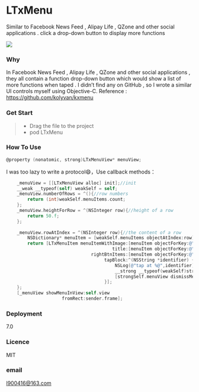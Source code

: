 # LTxMenu

Similar to Facebook News Feed , Alipay Life ,   QZone and other social applications . click a drop-down button  to display more functions

![](https://github.com/l900416/LTxMenu/blob/master/screenshots/1.gif)<br>

### Why

In Facebook News Feed , Alipay Life ,   QZone and other social applications , they all contain a function drop-down button which would show a list of more functions when taped . 
I didn’t find any on GitHub , so I wrote  a similar UI controls myself using Objective-C. Reference : https://github.com/kolyvan/kxmenu


### Get Start

> * Drag the file to the project
> * pod LTxMenu


### How To Use

```Objective-C
@property (nonatomic, strong)LTxMenuView* menuView;
```
I was too lazy to write a protocol😄，Use callback methods：
```Objective-C
    _menuView = [[LTxMenuView alloc] init];//init
    __weak __typeof(self) weakSelf = self;
    _menuView.numberOfRows = ^(){//row numbers
        return (int)weakSelf.menuItems.count;
    };
    _menuView.heightForRow = ^(NSInteger row){//height of a row
        return 50.f;
    };
    
    _menuView.rowAtIndex = ^(NSInteger row){//the content of a row
        NSDictionary* menuItem = [weakSelf.menuItems objectAtIndex:row];
        return [LTxMenuItem menuItemWithImage:[menuItem objectForKey:@"image"]
                                        title:[menuItem objectForKey:@"title"]
                                rightBtnItems:[menuItem objectForKey:@"more"]//An array contains subClass of UIView
                                     tapBlock:^(NSString *identifier) {
                                         NSLog(@"tap at %@",identifier);
                                         __strong __typeof(weakSelf)strongSelf = weakSelf;
                                         [strongSelf.menuView dismissMenu];
                                     }];
    };
    [_menuView showMenuInView:self.view
                     fromRect:sender.frame];
```

### Deployment
7.0

### Licence
MIT

### email
l900416@163.com
